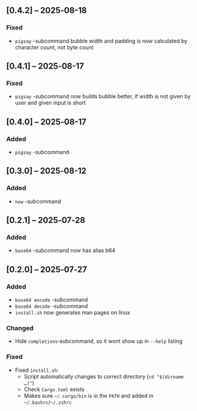 ## [0.4.2] – 2025‑08-18
### Fixed  
- `pigsay` -subcommand bubble width and padding is now calculated by character count, not byte count

## [0.4.1] – 2025‑08-17
### Fixed  
- `pigsay` -subcommand now builds bubble better, if width is not given by user and given input is short

## [0.4.0] – 2025‑08-17
### Added  
- `pigsay` -subcommand

## [0.3.0] – 2025‑08-12
### Added  
- `now` -subcommand

## [0.2.1] – 2025‑07‑28
### Added
- `base64` -subcommand now has alias b64

## [0.2.0] – 2025‑07‑27
### Added  
- `base64 encode` -subcommand
- `base64 decode` -subcommand
- `install.sh` now generates man pages on linux

### Changed
- Hide `completions`‑subcommand, so it wont show up in `--help` listing

### Fixed
- Fixed `install.sh`:
  - Script automatically changes to correct directory (`cd "$(dirname …)"`)  
  - Check `Cargo.toml` exists  
  - Makes sure `~/.cargo/bin` is in the `PATH` and added in `~/.bashrc`/`~/.zshrc`  
